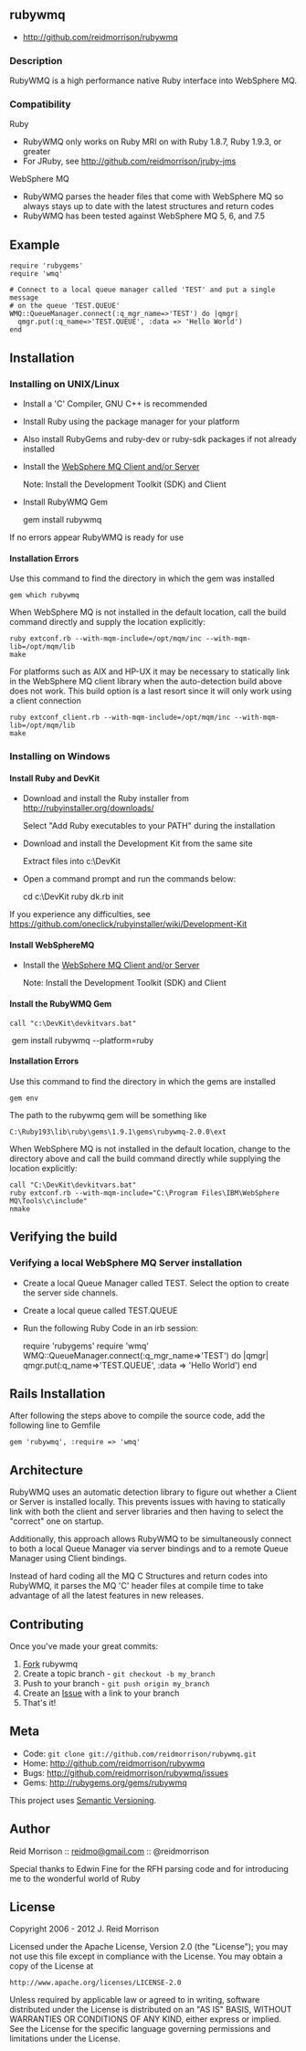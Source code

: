 ## rubywmq

* http://github.com/reidmorrison/rubywmq

### Description

RubyWMQ is a high performance native Ruby interface into WebSphere MQ.

### Compatibility

Ruby

* RubyWMQ only works on Ruby MRI on with Ruby 1.8.7, Ruby 1.9.3, or greater
* For JRuby, see http://github.com/reidmorrison/jruby-jms

WebSphere MQ

* RubyWMQ parses the header files that come with WebSphere MQ so always
  stays up to date with the latest structures and return codes
* RubyWMQ has been tested against WebSphere MQ 5, 6, and 7.5

## Example

    require 'rubygems'
    require 'wmq'

    # Connect to a local queue manager called 'TEST' and put a single message
    # on the queue 'TEST.QUEUE'
    WMQ::QueueManager.connect(:q_mgr_name=>'TEST') do |qmgr|
      qmgr.put(:q_name=>'TEST.QUEUE', :data => 'Hello World')
    end

## Installation

### Installing on UNIX/Linux

* Install a 'C' Compiler, GNU C++ is recommended
* Install Ruby using the package manager for your platform
* Also install RubyGems and ruby-dev or ruby-sdk packages if not already installed
* Install the [WebSphere MQ Client and/or Server](﻿http://www.ibm.com/developerworks/downloads/ws/wmq/)

    Note: Install the Development Toolkit (SDK) and Client

* Install RubyWMQ Gem

    gem install rubywmq

If no errors appear RubyWMQ is ready for use

#### Installation Errors

Use this command to find the directory in which the gem was installed

    gem which rubywmq

When WebSphere MQ is not installed in the default location, call the build
command directly and supply the location explicitly:

    ruby extconf.rb --with-mqm-include=/opt/mqm/inc --with-mqm-lib=/opt/mqm/lib
    make

For platforms such as AIX and HP-UX it may be necessary to statically link in
the WebSphere MQ client library when the auto-detection build above does not work.
This build option is a last resort since it will only work using a client connection

    ruby extconf_client.rb --with-mqm-include=/opt/mqm/inc --with-mqm-lib=/opt/mqm/lib
    make

### Installing on Windows

#### Install Ruby and DevKit

* Download and install the Ruby installer from http://rubyinstaller.org/downloads/

    Select "Add Ruby executables to your PATH" during the installation

* Download and install the Development Kit from the same site

    Extract files into c:\DevKit

* Open a command prompt and run the commands below:

    cd c:\DevKit
    ruby dk.rb init

If you experience any difficulties, see ﻿https://github.com/oneclick/rubyinstaller/wiki/Development-Kit

#### Install WebSphereMQ

* Install the [WebSphere MQ Client and/or Server](﻿http://www.ibm.com/developerworks/downloads/ws/wmq/)

    Note: Install the Development Toolkit (SDK) and Client

#### Install the RubyWMQ Gem

    call "c:\DevKit\devkitvars.bat"
   ﻿ gem install rubywmq --platform=ruby

#### Installation Errors

Use this command to find the directory in which the gems are installed

    gem env

The path to the rubywmq gem will be something like

    C:\Ruby193\lib\ruby\gems\1.9.1\gems\rubywmq-2.0.0\ext

When WebSphere MQ is not installed in the default location, change to the directory
above and call the build command directly while supplying the location explicitly:

    call "C:\DevKit\devkitvars.bat"
    ruby extconf.rb --with-mqm-include="C:\Program Files\IBM\WebSphere MQ\Tools\c\include"
    nmake

## Verifying the build

### Verifying a local WebSphere MQ Server installation

* Create a local Queue Manager called TEST. Select the option to create the server
side channels.
* Create a local queue called TEST.QUEUE
* Run the following Ruby Code in an irb session:

    require 'rubygems'
    require 'wmq'
    WMQ::QueueManager.connect(:q_mgr_name=>'TEST') do |qmgr|
      qmgr.put(:q_name=>'TEST.QUEUE', :data => 'Hello World')
    end

## Rails Installation

After following the steps above to compile the source code, add the following
line to Gemfile

    gem 'rubywmq', :require => 'wmq'

## Architecture

RubyWMQ uses an automatic detection library to figure out whether a Client or Server
is installed locally. This prevents issues with having to statically link with
both the client and server libraries and then having to select the "correct"
one on startup.

Additionally, this approach allows RubyWMQ to be simultaneously connect to both a local
Queue Manager via server bindings and to a remote Queue Manager using Client bindings.

Instead of hard coding all the MQ C Structures and return codes into RubyWMQ, it
parses the MQ 'C' header files at compile time to take advantage of all the latest
features in new releases.

## Contributing

Once you've made your great commits:

1. [Fork](http://help.github.com/forking/) rubywmq
2. Create a topic branch - `git checkout -b my_branch`
3. Push to your branch - `git push origin my_branch`
4. Create an [Issue](http://github.com/reidmorrison/rubywmq/issues) with a link to your branch
5. That's it!

## Meta

* Code: `git clone git://github.com/reidmorrison/rubywmq.git`
* Home: <http://github.com/reidmorrison/rubywmq>
* Bugs: <http://github.com/reidmorrison/rubywmq/issues>
* Gems: <http://rubygems.org/gems/rubywmq>

This project uses [Semantic Versioning](http://semver.org/).

## Author

Reid Morrison :: reidmo@gmail.com :: @reidmorrison

Special thanks to Edwin Fine for the RFH parsing code and for introducing me to
the wonderful world of Ruby

## License

Copyright 2006 - 2012 J. Reid Morrison

Licensed under the Apache License, Version 2.0 (the "License");
you may not use this file except in compliance with the License.
You may obtain a copy of the License at

    http://www.apache.org/licenses/LICENSE-2.0

Unless required by applicable law or agreed to in writing, software
distributed under the License is distributed on an "AS IS" BASIS,
WITHOUT WARRANTIES OR CONDITIONS OF ANY KIND, either express or implied.
See the License for the specific language governing permissions and
limitations under the License.
